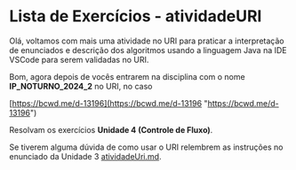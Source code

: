 # Lista de Exercícios - atividadeURI  

Olá, voltamos com mais uma atividade no URI para praticar a interpretação de enunciados e descrição dos algoritmos usando a linguagem Java na IDE VSCode para serem validadas no URI.  

Bom, agora depois de vocês entrarem na disciplina com o nome **IP_NOTURNO_2024_2** no URI, no caso  

<!-- [ ] INICIO atualizar - Link da Disciplina -->
[https://bcwd.me/d-13196](<https://bcwd.me/d-13196> "https://bcwd.me/d-13196")  

Resolvam os exercícios **Unidade 4 (Controle de Fluxo)**.

Se tiverem alguma dúvida de como usar o URI relembrem as instruções no enunciado da Unidade 3 [atividadeUri.md](../Unidade3/atividadeUri.md "atividadeUri.md").  
